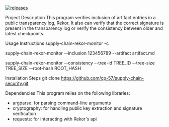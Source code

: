 [![releases](https://github.com/cp-57/supply-chain-security/actions/workflows/cd.yml/badge.svg)](https://github.com/cp-57/supply-chain-security/actions)

Project Description
This program verifies inclusion of artifact entries in a public transparency log, Rekor. 
It also can verify that the correct signature is present in the transparency log or verify the consistency 
between older and latest checkpoints. 


Usage Instructions
supply-chain-rekor-monitor -c

supply-chain-rekor-monitor --inclusion 123456789 --artifact artifact.md

supply-chain-rekor-monitor --consistency --tree-id TREE_ID --tree-size TREE_SIZE --root-hash ROOT_HASH

Installation Steps
git clone https://github.com/cp-57/supply-chain-security.git

Dependencies
This program relies on the following libraries:
- argparse: for parsing command-line arguments
- cryptography: for handling public key extraction and signature verification
- requests: for interacting with Rekor's api
